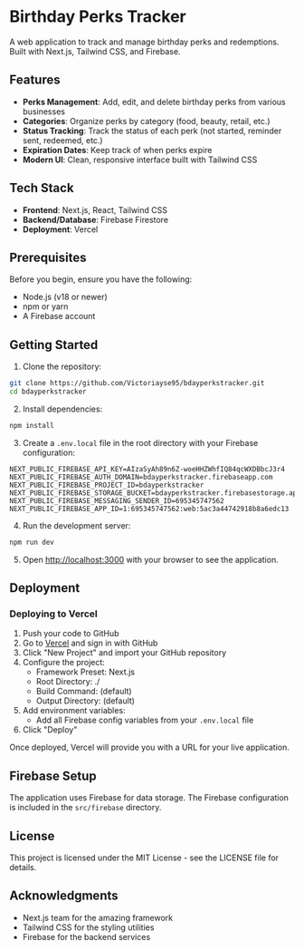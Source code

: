 # Birthday Perks Tracker

A web application to track and manage birthday perks and redemptions. Built with Next.js, Tailwind CSS, and Firebase.

## Features

- **Perks Management**: Add, edit, and delete birthday perks from various businesses
- **Categories**: Organize perks by category (food, beauty, retail, etc.)
- **Status Tracking**: Track the status of each perk (not started, reminder sent, redeemed, etc.)
- **Expiration Dates**: Keep track of when perks expire
- **Modern UI**: Clean, responsive interface built with Tailwind CSS

## Tech Stack

- **Frontend**: Next.js, React, Tailwind CSS
- **Backend/Database**: Firebase Firestore
- **Deployment**: Vercel

## Prerequisites

Before you begin, ensure you have the following:

- Node.js (v18 or newer)
- npm or yarn
- A Firebase account

## Getting Started

1. Clone the repository:

```bash
git clone https://github.com/Victoriayse95/bdayperkstracker.git
cd bdayperkstracker
```

2. Install dependencies:

```bash
npm install
```

3. Create a `.env.local` file in the root directory with your Firebase configuration:

```
NEXT_PUBLIC_FIREBASE_API_KEY=AIzaSyAh89n6Z-woeHHZWhfIQ84qcWXDBbcJ3r4
NEXT_PUBLIC_FIREBASE_AUTH_DOMAIN=bdayperkstracker.firebaseapp.com
NEXT_PUBLIC_FIREBASE_PROJECT_ID=bdayperkstracker
NEXT_PUBLIC_FIREBASE_STORAGE_BUCKET=bdayperkstracker.firebasestorage.app
NEXT_PUBLIC_FIREBASE_MESSAGING_SENDER_ID=695345747562
NEXT_PUBLIC_FIREBASE_APP_ID=1:695345747562:web:5ac3a44742918b8a6edc13
```

4. Run the development server:

```bash
npm run dev
```

5. Open [http://localhost:3000](http://localhost:3000) with your browser to see the application.

## Deployment

### Deploying to Vercel

1. Push your code to GitHub
2. Go to [Vercel](https://vercel.com) and sign in with GitHub
3. Click "New Project" and import your GitHub repository
4. Configure the project:
   - Framework Preset: Next.js
   - Root Directory: ./
   - Build Command: (default)
   - Output Directory: (default)
5. Add environment variables:
   - Add all Firebase config variables from your `.env.local` file
6. Click "Deploy"

Once deployed, Vercel will provide you with a URL for your live application.

## Firebase Setup

The application uses Firebase for data storage. The Firebase configuration is included in the `src/firebase` directory.

## License

This project is licensed under the MIT License - see the LICENSE file for details.

## Acknowledgments

- Next.js team for the amazing framework
- Tailwind CSS for the styling utilities
- Firebase for the backend services
